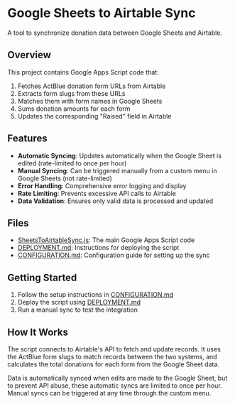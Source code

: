 # Google Sheets to Airtable Sync

A tool to synchronize donation data between Google Sheets and Airtable.

## Overview

This project contains Google Apps Script code that:

1. Fetches ActBlue donation form URLs from Airtable
2. Extracts form slugs from these URLs
3. Matches them with form names in Google Sheets
4. Sums donation amounts for each form
5. Updates the corresponding "Raised" field in Airtable

## Features

- **Automatic Syncing**: Updates automatically when the Google Sheet is edited (rate-limited to once per hour)
- **Manual Syncing**: Can be triggered manually from a custom menu in Google Sheets (not rate-limited)
- **Error Handling**: Comprehensive error logging and display
- **Rate Limiting**: Prevents excessive API calls to Airtable
- **Data Validation**: Ensures only valid data is processed and updated

## Files

- [SheetsToAirtableSync.js](src/google-apps-script/SheetsToAirtableSync.js): The main Google Apps Script code
- [DEPLOYMENT.md](src/google-apps-script/DEPLOYMENT.md): Instructions for deploying the script
- [CONFIGURATION.md](CONFIGURATION.md): Configuration guide for setting up the sync

## Getting Started

1. Follow the setup instructions in [CONFIGURATION.md](CONFIGURATION.md)
2. Deploy the script using [DEPLOYMENT.md](src/google-apps-script/DEPLOYMENT.md)
3. Run a manual sync to test the integration

## How It Works

The script connects to Airtable's API to fetch and update records. It uses the ActBlue form slugs to match records between the two systems, and calculates the total donations for each form from the Google Sheet data.

Data is automatically synced when edits are made to the Google Sheet, but to prevent API abuse, these automatic syncs are limited to once per hour. Manual syncs can be triggered at any time through the custom menu. 